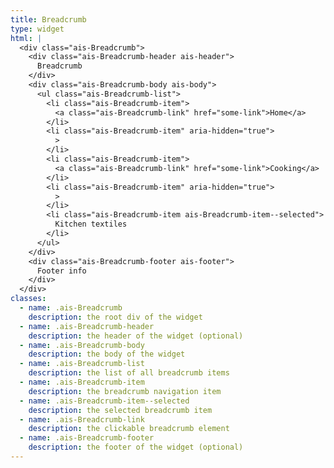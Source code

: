 ```yaml
---
title: Breadcrumb
type: widget
html: |
  <div class="ais-Breadcrumb">
    <div class="ais-Breadcrumb-header ais-header">
      Breadcrumb
    </div>
    <div class="ais-Breadcrumb-body ais-body">
      <ul class="ais-Breadcrumb-list">
        <li class="ais-Breadcrumb-item">
          <a class="ais-Breadcrumb-link" href="some-link">Home</a>
        </li>
        <li class="ais-Breadcrumb-item" aria-hidden="true">
          >
        </li>
        <li class="ais-Breadcrumb-item">
          <a class="ais-Breadcrumb-link" href="some-link">Cooking</a>
        </li>
        <li class="ais-Breadcrumb-item" aria-hidden="true">
          >
        </li>
        <li class="ais-Breadcrumb-item ais-Breadcrumb-item--selected">
          Kitchen textiles
        </li>
      </ul>
    </div>
    <div class="ais-Breadcrumb-footer ais-footer">
      Footer info
    </div>
  </div>
classes:
  - name: .ais-Breadcrumb
    description: the root div of the widget
  - name: .ais-Breadcrumb-header
    description: the header of the widget (optional)
  - name: .ais-Breadcrumb-body
    description: the body of the widget
  - name: .ais-Breadcrumb-list
    description: the list of all breadcrumb items
  - name: .ais-Breadcrumb-item
    description: the breadcrumb navigation item
  - name: .ais-Breadcrumb-item--selected
    description: the selected breadcrumb item
  - name: .ais-Breadcrumb-link
    description: the clickable breadcrumb element
  - name: .ais-Breadcrumb-footer
    description: the footer of the widget (optional)
---
```

